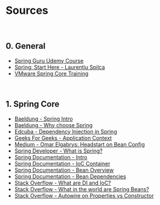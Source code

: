 # Sources
<!-- @Alphabetized -->

<br>

## 0. General
* [Spring Guru Udemy Course](https://www.udemy.com/course/spring-framework-5-beginner-to-guru/)
* [Spring: Start Here - Laurentiu Spilca](https://www.manning.com/books/spring-start-here)
* [VMware Spring Core Training](https://www.globalknowledge.com/en-gb/courses/vmware/enterprise_architecture/vmsc/p#)

<br>

## 1. Spring Core
* [Baeldung - Spring Intro](https://www.baeldung.com/spring-tutorial)
* [Baeldung - Why choose Spring](https://www.baeldung.com/spring-why-to-choose)
* [Edcuba - Dependency Injection in Spring](https://www.educba.com/dependency-injection-in-spring/)
* [Geeks For Geeks - Application Context](https://www.geeksforgeeks.org/spring-applicationcontext/)
* [Medium - Omar Elgabrys: Headstart on Bean Config](https://medium.com/omarelgabrys-blog/spring-a-head-start-beans-configuration-part-2-4a8c239b070a)
* [Spring Developer - What is Spring?](https://www.youtube.com/watch?v=Spzug_SjJnM)
* [Spring Documentation - Intro](https://docs.spring.io/spring-framework/docs/3.2.x/spring-framework-reference/html/overview.html)
* [Spring Documentation - IoC Container](https://docs.spring.io/spring-framework/docs/3.2.x/spring-framework-reference/html/beans.html)
* [Spring Documentation - Bean Overview](https://docs.spring.io/spring-framework/docs/3.2.x/spring-framework-reference/html/beans.html#beans-definition)
* [Spring Documentation - Bean Dependencies](https://docs.spring.io/spring-framework/docs/3.2.x/spring-framework-reference/html/beans.html#beans-dependencies)
* [Stack Overflow - What are DI and IoC?](https://stackoverflow.com/questions/9403155/what-is-dependency-injection-and-inversion-of-control-in-spring-framework)
* [Stack Overflow - What in the world are Spring Beans?](https://stackoverflow.com/questions/17193365/what-in-the-world-are-spring-beans)
* [Stack Overflow - Autowire on Properties vs Constructor](https://stackoverflow.com/questions/40620000/spring-autowire-on-properties-vs-constructor)